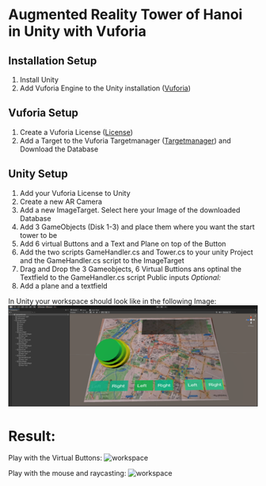 # Augmented Reality Tower of Hanoi in Unity with Vuforia

## Installation Setup
1) Install Unity
2) Add Vuforia Engine to the Unity installation ([Vuforia](https://developer.vuforia.com/downloads/sdk))

## Vuforia Setup
1) Create a Vuforia License ([License](https://developer.vuforia.com/vui/develop/licenses))
2) Add a Target to the Vuforia Targetmanager ([Targetmanager](https://developer.vuforia.com/vui/develop/databases)) and Download the Database

## Unity Setup
1) Add your Vuforia License to Unity 
2) Create a new AR Camera
3) Add a new ImageTarget. Select here your Image of the downloaded Database
4) Add 3 GameObjects (Disk 1-3) and place them where you want the start tower to be
5) Add 6 virtual Buttons and a Text and Plane on top of the Button
6) Add the two scripts GameHandler.cs and Tower.cs to your unity Project and the GameHandler.cs script to the ImageTarget
7) Drag and Drop the 3 Gameobjects, 6 Virtual Buttions ans optinal the Textfield to the GameHandler.cs script Public inputs
*Optional:*
8) Add a plane and a textfield

In Unity your workspace should look like in the following Image:
![workspace](images/workspace.png)

# Result:
Play with the Virtual Buttons:
![workspace](images/hand_demo.gif)

Play with the mouse and raycasting:
![workspace](images/mouse_demo.gif)

